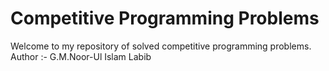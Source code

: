 # Competitive Programming Problems
Welcome to my repository of solved competitive programming problems.
Author :- G.M.Noor-Ul Islam Labib
